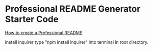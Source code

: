 # Professional README Generator Starter Code

[How to create a Professional README](./readme-guide.md)

install inquirer type "npm install inquirer" into terminal in root directory.
